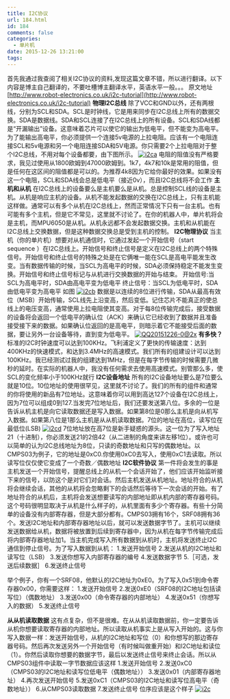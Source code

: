 ```yaml
---
title: I2C协议
url: 184.html
id: 184
comments: false
categories:
  - 单片机
date: 2015-12-26 13:21:00
tags:
---
```


首先我通过我查阅了相关I2C协议的资料,发现这篇文章不错，所以进行翻译。以下内容是博主自己翻译的，不要吐槽博主翻译水平，英语水平一般。。。 
原文地址[http://www.robot-electronics.co.uk/i2c-tutorial](http://www.robot-electronics.co.uk/i2c-tutorial) 
**物理I2C总线**
除了VCC和GND以外，还有两根线，分别为SCL和SDA。SCL是时钟线，它是用来同步在I2C总线上所有的数据交换。SDA是数据线。SDA和SCL连接了在I2C总线上的所有设备。SCL和SDA线都是“开漏输出”设备。这意味着芯片可以使它的输出为低电平，但不能变为高电平。为了能输出高电平，你必须提供一个连接5v电源的上拉电阻。应该有一个电阻连接SCL和5v电源和另一个电阻连接SDA和5V电源。你只需要2个上拉电阻对于整个I2C总线，不用对每个设备都要，由下图所示。
[![i2ca](/images/old/2015/12/i2ca.gif)](/images/old/2015/12/i2ca.gif)
电阻的阻值没有严格要求，我见过使用从1800欧姆到47000欧姆到。1k7，4k7和10k是常用的阻值，但是任何在这区间的阻值都是可以的。为推荐4k8因为它给你最好的效果。如果没有这一个电阻，SCL和SDA线会总是低电平（接近0v），而且I2C总线将不会工作
**主机和从机**
在I2C总线上的设备要么是主机要么是从机。总是控制SCL线的设备是主机。从机是响应主机的设备。从机不能发起数据的交换在I2C总线上，只有主机能这样做。通常可以有多个从机在I2C总线上，然而正常情况下只有一台主机。也有可能有多个主机，但是它不常见，这里就不讨论了。在你的机器人中，单片机将会是主机，而MPU6050是从机。从机永远都不会发起数据交换。主机和从机能在I2C总线上交换数据，但是这种数据交换总是受到主机的控制。 
**I2C物理协议**
当主机（你的单片机）想要对从机通信时，它通过发起一个开始信号（start sequence ）在I2C总线上。开始信号和终止信号是定义在I2C总线上的两个特殊信号。开始信号和终止信号的特殊之处是在它俩唯一能在SCL是高电平能发生改变。当有数据传输的时候，当SCL为高电平的时候，SDA必须保持稳定不能发生变换。开始信号和终止信号标记与从机进行交换数据的开始与结束。 开始信号:当SCL为高电平时，SDA由高电平变为低电平 终止信号：当SCL为低电平时，SDA由低电平变为高电平 如图 
[![i2cb](/images/old/2015/12/i2cb.gif)](/images/old/2015/12/i2cb.gif) 
数据是以连续的8位进行传输，SDA从最高有效位（MSB）开始传输，SCL线先上沿变高，然后变低。记住芯片不能真正的使总线上的电压变高，通常使用上拉电阻使其变高。对于每8位传输完成后，接受数据的设备将会返回一个低电平的确认位（ACK）来确认它已经收到了数据并且准备接受接下来的数据。如果确认位返回的是高电平，则暗示着它不能接受后面的数据，要让另外一台设备等待，直到变为低电平。
[![QQ20151226-0@2x](/images/old/2015/12/QQ20151226-0@2x.png)](/images/old/2015/12/QQ20151226-0@2x.png) 
**有多快？** 
标准的I2C时钟速度可以达到100KHz。飞利浦定义了更快的传输速度：达到400KHz的快速模式，和达到3.4MHz的高速模式。我们所有的组建设计可以达到100KHz。我已经测试过我的组建达到1MHz，但是在每字节传输的时候需要几微秒的延时。在实际的机器人中，我没有任何需求去使用高速模式。别管那么多，使SCL的变化频率小于100KHz就行 
**I2C设备地址** 
所有的I2C设备地址要么是7位要么就是10位。10位地址的使用很罕见，这里就不讨论了。我们的所有的组件和通常的你将使用的新品有7位地址。这意味着你可以用到高达127个设备在I2C总线上，因为7位可以组成0到127.当发完7位地址后，我们还要发送第八位。多余的一位是告诉从机主机是向它读取数据还是写入数据。如果第8位是0那么主机是向从机写入数据。如果第八位是1那么主机是从从机读取数据。7位的地址在高位，读写位在最低位(LSB)
[![i2cd](/images/old/2015/12/i2cd.gif)](/images/old/2015/12/i2cd.gif) 
7位地址放在高7位是新手疑惑的源头。这一位为了写入地址21（十进制），你必须发送21的2倍42（从二进制的角度来讲左移1位）。或许也可以简单的认为I2C总线地址为8位，只读的奇数地址和只写的偶数地址。以CMPS03为例子，它的地址是0xC0.你使用0xC0去写入，使用0xC1去读取。所以读写位仅仅使它变成了一个奇数／偶数地址
**I2C软件协议** 第一件将会发生的事是主机发送一个开始信号，提醒总线上的从机一个会话开始了，他们应该开始监听接下来的信号，以防这个是对它们对会话。然后主机发送从机地址。地址符合的从机将会继续会话，其他的从机将会忽略剩下的会话然后等待下一次会话的开始。有了地址符合的从机后，主机将会发送想要读写的内部地址即从机内部的寄存器号码。这个号码很明显取决于从机是什么样子的，从机里面有多少个寄存器。有些十分简单的设备没有内部寄存器，但是大部分都有。CMPS03拥有16个，SRF08拥有36个。发送I2C地址和内部寄存器地址以后，就可以发送数据字节了。主机可以继续发送数据给从机，数据将被放置到后续到寄存器中，因为从机在每字节传输完成后将内部寄存器地址加1。当主机完成写入所有数据到从机时，主机将发送终止I2C通信到停止信号。为了写入数据到从机：
1.发送开始信号 
2.发送从机的I2C地址和读写位（LSB） 
3.发送你想写入内部寄存器的编号 
4.发送数据字节 
5.［可选，发送后续数据］ 
6.发送终止信号

举个例子，你有一个SRF08，他默认的I2C地址为0xE0。为了写入0x51到命令寄存器0x00，你需要这样： 
1.发送开始信号
2.发送0xE0（SRF08的I2C地址包括读写位）（偶数地址）
3.发送0x00（命令寄存器的内部地址）
4.发送0x51（你想写入的数据）
5.发送终止信号 


**从从机读取数据** 这有点复杂，但不是很难。在从从机读取数据前，你一定要告诉从机你想要读取寄存器的内部地址。所以读取从机事实上是从写入开始的。这与你写入数据一样：发送开始信号，从机的I2C地址和写位（0）和你想写的那边寄存器号码。然后再次发送另外一个开始信号（有时候叫做重开始）和I2C地址和读位（1）。你然后读取你想要的数据字节，最后以发送终止信号来终止会话。所以从CMPS03组件中读取一字节数据应该这样 
1.发送开始信号
2.发送0xC0（CMPS03的I2C地址和读写位低电平（偶数地址））
3.发送0x01（内部寄存器地址）
4.再次发送开始信号
5.发送0xC1（CMPS03的I2C地址和读写位高电平（奇数地址））
6.从CMPS03读取数据
7.发送终止信号
位序应该是这个样子
[![i2c](/images/old/2015/12/i2c.gif)](/images/old/2015/12/i2c.gif)